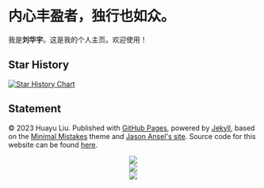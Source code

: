 # 内心丰盈者，独行也如众。

我是**刘华宇**。这是我的个人主页。欢迎使用！



## Star History

[![Star History Chart](https://api.star-history.com/svg?repos=GuangLun2000/GuangLun2000.github.io&type=Date)](https://star-history.com/#GuangLun2000/GuangLun2000.github.io&Date)

## Statement

© 2023 Huayu Liu. Published with [GitHub Pages](https://pages.github.com/), powered by [Jekyll](https://jekyllrb.com/), based on the [Minimal Mistakes](https://mademistakes.com/) theme and [Jason Ansel's site](https://github.com/jansel/jansel.github.io). Source code for this website can be found [here](https://github.com/GuangLun2000/GuangLun2000.github.io).

<div align="center"> <img src="https://github-readme-stats.vercel.app/api?username=lhy690&show_icons=true&theme=tokyonight" /> </div>


<div align="center"> <img src="https://visitor-badge.glitch.me/badge?page_id=lhy690" /> </div>
<div align="center"> <img src="https://profile-counter.glitch.me/lhy690/count.svg" /> </div>
